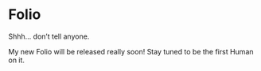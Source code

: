 # Folio
Shhh… don’t tell anyone.

My new Folio will be released really soon! Stay tuned to be the first Human on it.

